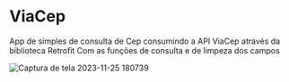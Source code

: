 # ViaCep
 App de simples  de consulta de Cep consumindo a API ViaCep através da biblioteca Retrofit
 Com as funções de consulta e de limpeza dos campos 

![Captura de tela 2023-11-25 180739](https://github.com/gilcimarbarros/ViaCep/assets/11757157/18148b74-ee1f-4e2e-b76b-8b8178fb01db)
